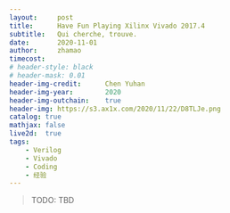 ```yaml
---
layout:     post
title:      Have Fun Playing Xilinx Vivado 2017.4
subtitle:   Qui cherche, trouve.
date:       2020-11-01
author:     zhamao
timecost:   
# header-style: black
# header-mask: 0.01
header-img-credit:      Chen Yuhan
header-img-year:        2020
header-img-outchain:    true
header-img: https://s3.ax1x.com/2020/11/22/D8TLJe.png
catalog: true
mathjax: false
live2d:  true
tags:
    - Verilog
    - Vivado
    - Coding
    - 经验
---
```


>TODO: TBD
